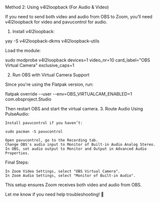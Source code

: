 Method 2: Using v4l2loopback (For Audio & Video)

If you need to send both video and audio from OBS to Zoom, you’ll need v4l2loopback for video and pavucontrol for audio.
1. Install v4l2loopback:

yay -S v4l2loopback-dkms v4l2loopback-utils

Load the module:

sudo modprobe v4l2loopback devices=1 video_nr=10 card_label="OBS Virtual Camera" exclusive_caps=1

2. Run OBS with Virtual Camera Support

Since you're using the Flatpak version, run:

flatpak override --user --env=OBS_VIRTUALCAM_ENABLED=1 com.obsproject.Studio

Then restart OBS and start the virtual camera.
3. Route Audio Using PulseAudio:

    Install pavucontrol if you haven’t:

    sudo pacman -S pavucontrol

    Open pavucontrol, go to the Recording tab.
    Change OBS's audio input to Monitor of Built-in Audio Analog Stereo.
    In OBS, set audio output to Monitor and Output in Advanced Audio Properties.

Final Steps:

    In Zoom Video Settings, select "OBS Virtual Camera".
    In Zoom Audio Settings, select "Monitor of Built-in Audio".

This setup ensures Zoom receives both video and audio from OBS.

Let me know if you need help troubleshooting! 🚀
